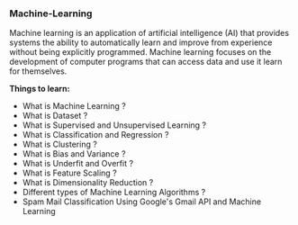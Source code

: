### Machine-Learning

   Machine learning is an application of artificial intelligence (AI) that provides systems the ability to automatically learn and improve from experience without being explicitly programmed. Machine learning focuses on the development of computer programs that can access data and use it learn for themselves.    

**Things to learn:**

* What is Machine Learning ?
* What is Dataset ?
* What is Supervised and Unsupervised Learning ?
* What is Classification and Regression ?
* What is Clustering ?
* What is Bias and Variance ?
* What is Underfit and Overfit ?
* What is Feature Scaling ?
* What is Dimensionality Reduction ?
* Different types of Machine Learning Algorithms ?
* Spam Mail Classification Using Google's Gmail API and Machine Learning

